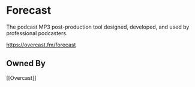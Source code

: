 # Forecast
The podcast MP3 post-production tool designed, developed, and used by professional podcasters.

https://overcast.fm/forecast

## Owned By
[[Overcast]]
